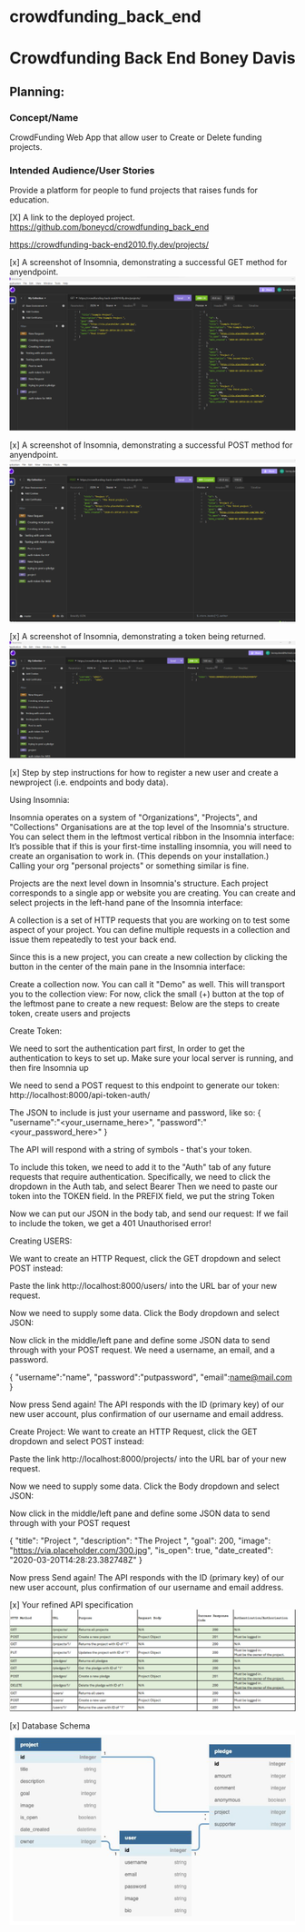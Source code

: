 # crowdfunding_back_end
# Crowdfunding Back End Boney Davis



## Planning:
### Concept/Name
CrowdFunding Web App that allow user to Create or Delete funding projects. 

### Intended Audience/User Stories
 Provide a platform for people to fund projects that raises funds for education.

 [X] A link to the deployed project.
 https://github.com/boneycd/crowdfunding_back_end


 https://crowdfunding-back-end2010.fly.dev/projects/



 [x] A screenshot of Insomnia, demonstrating a successful GET method for anyendpoint.
 ![Alt A screenshot of Insomnia, demonstrating a successful GET method]( screenshots/successfulGETMethod.png )

 [x] A screenshot of Insomnia, demonstrating a successful POST method for anyendpoint.
 ![Alt A screenshot of Insomnia, demonstrating a successful POST method]( screenshots/SuccessfulPOSTMethod.png )

 [x] A screenshot of Insomnia, demonstrating a token being returned.
 ![Alt A screenshot of Insomnia, demonstrating a token being returned]( screenshots/SuccessfulTOKEN.png )

 [x] Step by step instructions for how to register a new user and create a newproject (i.e. endpoints and body data).

 Using Insomnia:
 
Insomnia operates on a system of "Organizations", "Projects", and "Collections"
Organisations are at the top level of the Insomnia's structure. You can select them in the leftmost vertical ribbon in the Insomnia interface: It’s possible that if this is your first-time installing insomnia, you will need to create an organisation to work in. (This depends on your installation.) Calling your org "personal projects" or something similar is fine.

Projects are the next level down in Insomnia's structure. Each project corresponds to a single app or website you are creating. You can create and select projects in the left-hand pane of the Insomnia interface:

A collection is a set of HTTP requests that you are working on to test some aspect of your project. You can define multiple requests in a collection and issue them repeatedly to test your back end.

Since this is a new project, you can create a new collection by clicking the button in the center of the main pane in the Insomnia interface:

Create a collection now. You can call it "Demo" as well. This will transport you to the collection view:
For now, click the small (+) button at the top of the leftmost pane to create a new request:
Below are the steps to create token, create users and projects

Create Token:

We need to sort the authentication part first, In order to get the authentication to keys to set up. Make sure your local server is running, and then fire Insomnia up

We need to send a POST request to this endpoint to generate our token: http://localhost:8000/api-token-auth/

The JSON to include is just your username and password, like so:
{
"username":"<your_username_here>",
"password":"<your_password_here>"
}


The API will respond with a string of symbols - that's your token.

To include this token, we need to add it to the "Auth" tab of any future requests that require authentication. Specifically, we need to click the dropdown in the Auth tab, and select Bearer Then we need to paste our token into the TOKEN field. In the PREFIX field, we put the string Token

Now we can put our JSON in the body tab, and send our request:
If we fail to include the token, we get a 401 Unauthorised error!

Creating USERS:

We want to create an HTTP Request, click the GET dropdown and select POST instead:

Paste the link http://localhost:8000/users/ into the URL bar of your new request.

Now we need to supply some data. Click the Body dropdown and select JSON:

Now click in the middle/left pane and define some JSON data to send through with your POST request. We need a username, an email, and a password.


{
"username":"name",
"password":"putpassword",
"email":name@mail.com
}

Now press Send again! The API responds with the ID (primary key) of our new user account, plus confirmation of our username and email address.

Create Project:
We want to create an HTTP Request, click the GET dropdown and select POST instead:

Paste the link http://localhost:8000/projects/ into the URL bar of your new request.

Now we need to supply some data. Click the Body dropdown and select JSON:

Now click in the middle/left pane and define some JSON data to send through with your POST request

{
    "title": "Project ",
    "description": "The Project ",
    "goal": 200,
    "image": "https://via.placeholder.com/300.jpg",
    "is_open": true,
    "date_created": "2020-03-20T14:28:23.382748Z"
}

Now press Send again! The API responds with the ID (primary key) of our new user account, plus confirmation of our username and email address.


 [x] Your refined API specification
 ![Alt A screenshot of Database Schema]( screenshots/APISpecification.png )
 

 [x] Database Schema
 ![Alt A screenshot of Database Schema]( screenshots/DBSchema.png )



